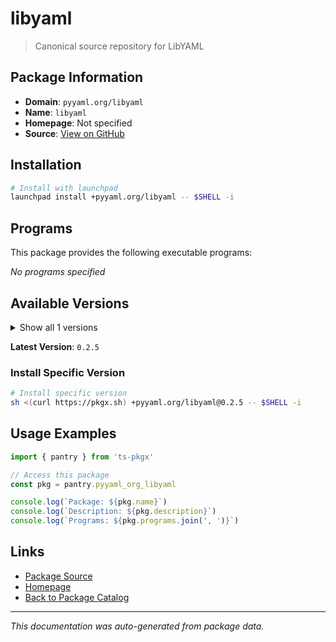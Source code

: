 # libyaml

> Canonical source repository for LibYAML

## Package Information

- **Domain**: `pyyaml.org/libyaml`
- **Name**: `libyaml`
- **Homepage**: Not specified
- **Source**: [View on GitHub](https://github.com/pkgxdev/pantry/tree/main/projects/pyyaml.org/libyaml/package.yml)

## Installation

```bash
# Install with launchpad
launchpad install +pyyaml.org/libyaml -- $SHELL -i
```

## Programs

This package provides the following executable programs:

*No programs specified*

## Available Versions

<details>
<summary>Show all 1 versions</summary>

- `0.2.5`

</details>

**Latest Version**: `0.2.5`

### Install Specific Version

```bash
# Install specific version
sh <(curl https://pkgx.sh) +pyyaml.org/libyaml@0.2.5 -- $SHELL -i
```

## Usage Examples

```typescript
import { pantry } from 'ts-pkgx'

// Access this package
const pkg = pantry.pyyaml_org_libyaml

console.log(`Package: ${pkg.name}`)
console.log(`Description: ${pkg.description}`)
console.log(`Programs: ${pkg.programs.join(', ')}`)
```

## Links

- [Package Source](https://github.com/pkgxdev/pantry/tree/main/projects/pyyaml.org/libyaml/package.yml)
- [Homepage](#)
- [Back to Package Catalog](../package-catalog.md)

---

*This documentation was auto-generated from package data.*
